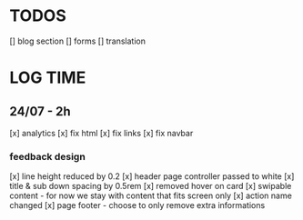 # TODOS

[] blog section
[] forms
[] translation

# LOG TIME

## 24/07 - 2h

[x] analytics
[x] fix html
[x] fix links
[x] fix navbar

### feedback design

[x] line height reduced by 0.2
[x] header page controller passed to white
[x] title & sub down spacing by 0.5rem
[x] removed hover on card
[x] swipable content - for now we stay with content that fits screen only
[x] action name changed
[x] page footer - choose to only remove extra informations

